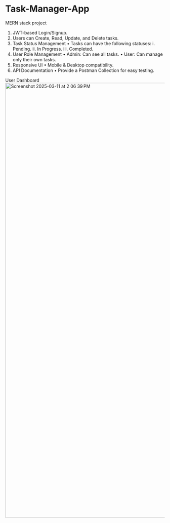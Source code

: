 # Task-Manager-App

MERN stack project

1. JWT-based Login/Signup.
2. Users can Create, Read, Update, and Delete tasks.
3. Task Status Management
   • Tasks can have the following statuses:
   i. Pending.
   ii. In Progress.
   iii. Completed.
4. User Role Management
   • Admin: Can see all tasks.
   • User: Can manage only their own tasks.
5. Responsive UI
   • Mobile & Desktop compatibility.
6. API Documentation
   • Provide a Postman Collection for easy testing.

User Dashboard
<img width="1373" alt="Screenshot 2025-03-11 at 2 06 39 PM" src="https://github.com/user-attachments/assets/d2989268-cdea-4041-87d8-27f6fc40b5cc" />

